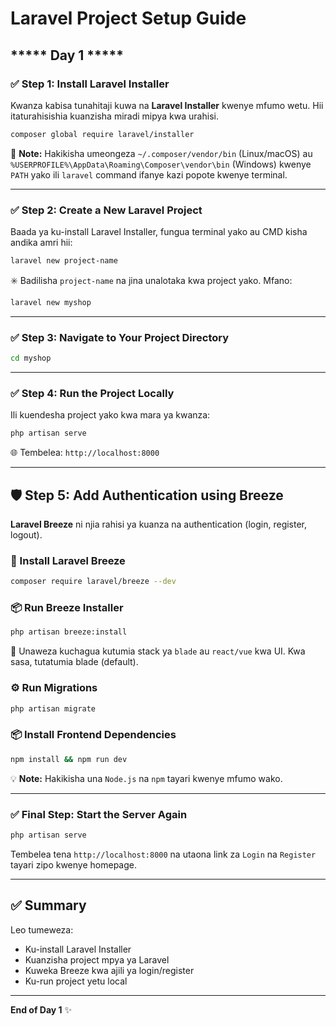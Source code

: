 # Laravel Project Setup Guide

## ***** Day 1 *****

### ✅ Step 1: Install Laravel Installer

Kwanza kabisa tunahitaji kuwa na **Laravel Installer** kwenye mfumo wetu. Hii itaturahisishia kuanzisha miradi mipya kwa urahisi.

```bash
composer global require laravel/installer
```

🔹 **Note:** Hakikisha umeongeza `~/.composer/vendor/bin` (Linux/macOS) au `%USERPROFILE%\AppData\Roaming\Composer\vendor\bin` (Windows) kwenye `PATH` yako ili `laravel` command ifanye kazi popote kwenye terminal.

---

### ✅ Step 2: Create a New Laravel Project

Baada ya ku-install Laravel Installer, fungua terminal yako au CMD kisha andika amri hii:

```bash
laravel new project-name
```

✳️ Badilisha `project-name` na jina unalotaka kwa project yako. Mfano:

```bash
laravel new myshop
```

---

### ✅ Step 3: Navigate to Your Project Directory

```bash
cd myshop
```

---

### ✅ Step 4: Run the Project Locally

Ili kuendesha project yako kwa mara ya kwanza:

```bash
php artisan serve
```

🌐 Tembelea: `http://localhost:8000`

---

## 🛡️ Step 5: Add Authentication using Breeze

**Laravel Breeze** ni njia rahisi ya kuanza na authentication (login, register, logout).

### 🔽 Install Laravel Breeze

```bash
composer require laravel/breeze --dev
```

### 📦 Run Breeze Installer

```bash
php artisan breeze:install
```

🔹 Unaweza kuchagua kutumia stack ya `blade` au `react/vue` kwa UI. Kwa sasa, tutatumia blade (default).

### ⚙️ Run Migrations

```bash
php artisan migrate
```

### 📦 Install Frontend Dependencies

```bash
npm install && npm run dev
```

💡 **Note:** Hakikisha una `Node.js` na `npm` tayari kwenye mfumo wako.

---

### ✅ Final Step: Start the Server Again

```bash
php artisan serve
```

Tembelea tena `http://localhost:8000` na utaona link za `Login` na `Register` tayari zipo kwenye homepage.

---

## ✅ Summary

Leo tumeweza:

- Ku-install Laravel Installer
- Kuanzisha project mpya ya Laravel
- Kuweka Breeze kwa ajili ya login/register
- Ku-run project yetu local

---

**End of Day 1** ✨


